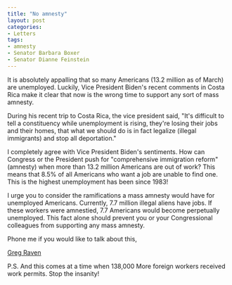 ```yaml
---
title: "No amnesty"
layout: post
categories:
- Letters
tags:
- amnesty
- Senator Barbara Boxer
- Senator Dianne Feinstein
---
```


It is absolutely appalling that so many Americans (13.2 million as of March) are unemployed. Luckily, Vice President Biden's recent comments in Costa Rica make it clear that now is the wrong time to support any sort of mass amnesty.

During his recent trip to Costa Rica, the vice president said, "It's difficult to tell a constituency while unemployment is rising, they're losing their jobs and their homes, that what we should do is in fact legalize (illegal immigrants) and stop all deportation."

I completely agree with Vice President Biden's sentiments. How can Congress or the President push for "comprehensive immigration reform" (amnesty) when more than 13.2 million Americans are out of work? This means that 8.5% of all Americans who want a job are unable to find one. This is the highest unemployment has been since 1983!

I urge you to consider the ramifications a mass amnesty would have for unemployed Americans. Currently, 7.7 million illegal aliens have jobs. If these workers were amnestied, 7.7 Americans would become perpetually unemployed. This fact alone should prevent you or your Congressional colleagues from supporting any mass amnesty.

Phone me if you would like to talk about this,

[Greg Raven](https://www.gregraven.org/)

P.S. And this comes at a time when 138,000 More foreign workers received work permits. Stop the insanity!